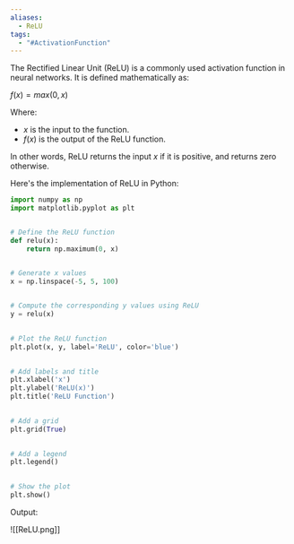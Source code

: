 ```yaml
---
aliases:
  - ReLU
tags:
  - "#ActivationFunction"
---
```

The Rectified Linear Unit (ReLU) is a commonly used activation function in neural networks. It is defined mathematically as:

$f(x) = max(0, x)$

Where:
- $x$ is the input to the function.
- $f(x)$ is the output of the ReLU function.

In other words, ReLU returns the input $x$ if it is positive, and returns zero otherwise.

Here's the implementation of ReLU in Python:

```python
import numpy as np
import matplotlib.pyplot as plt  


# Define the ReLU function
def relu(x):
    return np.maximum(0, x)


# Generate x values
x = np.linspace(-5, 5, 100)
  

# Compute the corresponding y values using ReLU
y = relu(x)
  

# Plot the ReLU function
plt.plot(x, y, label='ReLU', color='blue')
  

# Add labels and title
plt.xlabel('x')
plt.ylabel('ReLU(x)')
plt.title('ReLU Function')

  
# Add a grid
plt.grid(True)
  

# Add a legend
plt.legend()
  

# Show the plot
plt.show()
```

Output:


![[ReLU.png]]